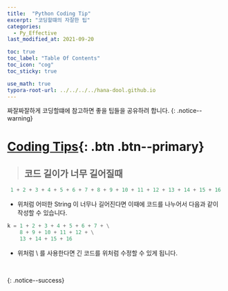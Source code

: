 ```yaml
---
title:  "Python Coding Tip"
excerpt: "코딩할떄의 자잘한 팁"
categories:
  - Py_Effective
last_modified_at: 2021-09-20

toc: true
toc_label: "Table Of Contents"
toc_icon: "cog"
toc_sticky: true

use_math: true
typora-root-url: ../../../../hana-dool.github.io
---
```


 짜잘짜잘하게 코딩할떄에 참고하면 좋을 팁들을 공유하려 합니다. 
{: .notice--warning}

# [Coding Tips](#link){: .btn .btn--primary} 

> ## 코드 길이가 너무 길어질때 

```python
 1 + 2 + 3 + 4 + 5 + 6 + 7 + 8 + 9 + 10 + 11 + 12 + 13 + 14 + 15 + 16
```

- 위처럼 어떠한 String 이 너무나 길어진다면 이때에 코드를 나누어서 다음과 같이 작성할 수 있습니다. 

```python
k = 1 + 2 + 3 + 4 + 5 + 6 + 7 + \
    8 + 9 + 10 + 11 + 12 + \
    13 + 14 + 15 + 16 
```

- 위처럼 \ 를 사용한다면 긴 코드를 위처럼 수정할 수 있게 됩니다. 

<br>


{: .notice--success}











